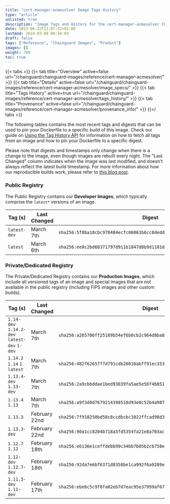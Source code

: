 ```yaml
---
title: "cert-manager-acmesolver Image Tags History"
type: "article"
unlisted: true
description: "Image Tags and History for the cert-manager-acmesolver Chainguard Image"
date: 2023-06-22T11:07:52+02:00
lastmod: 2024-03-08 00:56:03
draft: false
tags: ["Reference", "Chainguard Images", "Product"]
images: []
weight: 700
toc: true
---
```


{{< tabs >}}
{{< tab title="Overview" active=false url="/chainguard/chainguard-images/reference/cert-manager-acmesolver/" >}}
{{< tab title="Details" active=false url="/chainguard/chainguard-images/reference/cert-manager-acmesolver/image_specs/" >}}
{{< tab title="Tags History" active=true url="/chainguard/chainguard-images/reference/cert-manager-acmesolver/tags_history/" >}}
{{< tab title="Provenance" active=false url="/chainguard/chainguard-images/reference/cert-manager-acmesolver/provenance_info/" >}}
{{</ tabs >}}

The following tables contains the most recent tags and digests that can be used to pin your Dockerfile to a specific build of this image. Check our guide on [Using the Tag History API](/chainguard/chainguard-images/using-the-tag-history-api/) for information on how to fetch all tags from an image and how to pin your Dockerfile to a specific digest.

Please note that digests and timestamps only change when there is a change to the image, even though images are rebuilt every night. The "Last Changed" column indicates when the image was last modified, and doesn't always reflect the latest build timestamp. For more information about how our reproducible builds work, please refer to [this blog post](https://www.chainguard.dev/unchained/reproducing-chainguards-reproducible-image-builds).

### Public Registry
The Public Registry contains our **Developer Images**, which typically comprise the `latest*` versions of an image.

| Tag (s)       | Last Changed | Digest                                                                    |
|---------------|--------------|---------------------------------------------------------------------------|
|  `latest-dev` | March 7th    | `sha256:5f0ba18cbc970484ecfc06063b6cc8dedd2fabb481aee11bd5deaa339a7e43c2` |
|  `latest`     | March 6th    | `sha256:ee0c2bd68371797d911b1847d8b9d1181d982e7bad6de5068ba473319a9817bc` |


### Private/Dedicated Registry
The Private/Dedicated Registry contains our **Production Images**, which include all versioned tags of an image and special images that are not available in the public registry (including FIPS images and other custom builds).

| Tag (s)                                       | Last Changed  | Digest                                                                    |
|-----------------------------------------------|---------------|---------------------------------------------------------------------------|
|  `1.14-dev` `1.14.2-dev` `latest-dev` `1-dev` | March 7th     | `sha256:a265786ff25189b54ef6b0cb2c964d8ba81f8a31739d0228d93d1d3eebdc7f72` |
|  `1.14.2` `1.14` `1` `latest`                 | March 7th     | `sha256:482f62657f7d791cdb20016abff91ec353594e044ddc8380e71268c929fde155` |
|  `1.13.4-dev` `1.13-dev`                      | March 7th     | `sha256:2a9cbbddae1bed93039fa5ae5e56f4b851dd7607bf4cce8dbbe3e2bf42a865d9` |
|  `1.13.4` `1.13`                              | March 7th     | `sha256:a9f3d0d7679214398518d93e0c52b4a9873cead1ff448e3ce366aed5cce94fdc` |
|  `1.13.3`                                     | February 22nd | `sha256:7f918250bd58c8ccdbcbc1022ffcad98d314a553912d110c49a455c94274351a` |
|  `1.13.3-dev`                                 | February 22nd | `sha256:90a1cc8204b718a5fd5354fa21e8a703ac5f10b64241c121ec6128b6ce3b3494` |
|  `1.12.7` `1.12`                              | February 18th | `sha256:e6136e1ceffdebb99c34bb7b05b2cb758ec5ffc6798abe8e7a70182e8054d600` |
|  `1.12-dev` `1.12.7-dev`                      | February 18th | `sha256:92da7e6bf6371d8358be1ca992f6a9289e43ee08d68193634cd049c023730d2e` |
|  `1.11.5-dev` `1.11-dev`                      | February 17th | `sha256:ebe6c5c9f0fa82eb7d7eac95e37999af674ef366676c506d4350d4691f65142a` |

